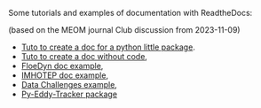 Some tutorials and examples of documentation with ReadtheDocs:

(based on the MEOM journal Club discussion from 2023-11-09)

* [Tuto to create a doc for a python little package](https://github.com/sasip-climate/py-code-docs).
* [Tuto to create a doc without code](https://my-docs-online.readthedocs.io/en/latest/build_documentation.html),
* [FloeDyn doc example](https://floedyn-documentation.readthedocs.io/en/latest/Install_FloeDyn.html#prerequisites),
* [IMHOTEP doc example](https://doc-imhotep.readthedocs.io/en/latest/index.html),
* [Data Challenges example](https://2023a-ssh-mapping-ose.readthedocs.io/en/latest/), 
* [Py-Eddy-Tracker package](https://py-eddy-tracker.readthedocs.io/en/stable/)
